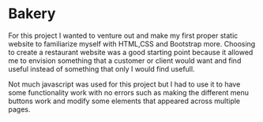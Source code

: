 # Bakery

For this project I wanted to venture out and make my first proper static website to familiarize myself with HTML,CSS and Bootstrap more. Choosing to create a restaurant website was a good starting point because it allowed me to envision something that a customer or client would want and find useful instead of something that only I would find usefull.

Not much javascript was used for this project but I had to use it to have some functionality work with no errors such as making the different menu buttons work and modify some elements that appeared across multiple pages.
